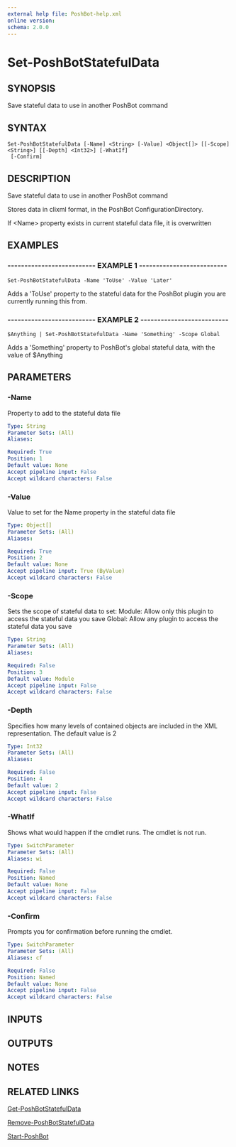 ```yaml
---
external help file: PoshBot-help.xml
online version: 
schema: 2.0.0
---
```


# Set-PoshBotStatefulData

## SYNOPSIS
Save stateful data to use in another PoshBot command

## SYNTAX

```
Set-PoshBotStatefulData [-Name] <String> [-Value] <Object[]> [[-Scope] <String>] [[-Depth] <Int32>] [-WhatIf]
 [-Confirm]
```

## DESCRIPTION
Save stateful data to use in another PoshBot command

Stores data in clixml format, in the PoshBot ConfigurationDirectory.

If \<Name\> property exists in current stateful data file, it is overwritten

## EXAMPLES

### -------------------------- EXAMPLE 1 --------------------------
```
Set-PoshBotStatefulData -Name 'ToUse' -Value 'Later'
```

Adds a 'ToUse' property to the stateful data for the PoshBot plugin you are currently running this from.

### -------------------------- EXAMPLE 2 --------------------------
```
$Anything | Set-PoshBotStatefulData -Name 'Something' -Scope Global
```

Adds a 'Something' property to PoshBot's global stateful data, with the value of $Anything

## PARAMETERS

### -Name
Property to add to the stateful data file

```yaml
Type: String
Parameter Sets: (All)
Aliases: 

Required: True
Position: 1
Default value: None
Accept pipeline input: False
Accept wildcard characters: False
```

### -Value
Value to set for the Name property in the stateful data file

```yaml
Type: Object[]
Parameter Sets: (All)
Aliases: 

Required: True
Position: 2
Default value: None
Accept pipeline input: True (ByValue)
Accept wildcard characters: False
```

### -Scope
Sets the scope of stateful data to set:
    Module: Allow only this plugin to access the stateful data you save
    Global: Allow any plugin to access the stateful data you save

```yaml
Type: String
Parameter Sets: (All)
Aliases: 

Required: False
Position: 3
Default value: Module
Accept pipeline input: False
Accept wildcard characters: False
```

### -Depth
Specifies how many levels of contained objects are included in the XML representation.
The default value is 2

```yaml
Type: Int32
Parameter Sets: (All)
Aliases: 

Required: False
Position: 4
Default value: 2
Accept pipeline input: False
Accept wildcard characters: False
```

### -WhatIf
Shows what would happen if the cmdlet runs.
The cmdlet is not run.

```yaml
Type: SwitchParameter
Parameter Sets: (All)
Aliases: wi

Required: False
Position: Named
Default value: None
Accept pipeline input: False
Accept wildcard characters: False
```

### -Confirm
Prompts you for confirmation before running the cmdlet.

```yaml
Type: SwitchParameter
Parameter Sets: (All)
Aliases: cf

Required: False
Position: Named
Default value: None
Accept pipeline input: False
Accept wildcard characters: False
```

## INPUTS

## OUTPUTS

## NOTES

## RELATED LINKS

[Get-PoshBotStatefulData]()

[Remove-PoshBotStatefulData]()

[Start-PoshBot]()

